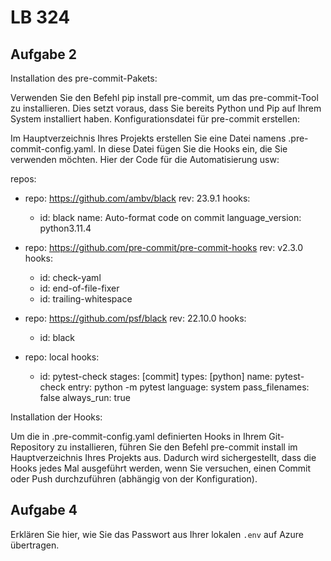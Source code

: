# LB 324

## Aufgabe 2
Installation des pre-commit-Pakets:

Verwenden Sie den Befehl pip install pre-commit, um das pre-commit-Tool zu installieren. Dies setzt voraus, dass Sie bereits Python und Pip auf Ihrem System installiert haben.
Konfigurationsdatei für pre-commit erstellen:

Im Hauptverzeichnis Ihres Projekts erstellen Sie eine Datei namens .pre-commit-config.yaml. In diese Datei fügen Sie die Hooks ein, die Sie verwenden möchten. Hier der Code für die Automatisierung usw:


repos:
  - repo: https://github.com/ambv/black
    rev: 23.9.1
    hooks:
      - id: black
        name: Auto-format code on commit
        language_version: python3.11.4

  - repo: https://github.com/pre-commit/pre-commit-hooks
    rev: v2.3.0
    hooks:
      - id: check-yaml
      - id: end-of-file-fixer
      - id: trailing-whitespace

  - repo: https://github.com/psf/black
    rev: 22.10.0
    hooks:
      - id: black

  - repo: local
    hooks:
      - id: pytest-check
        stages: [commit]
        types: [python]
        name: pytest-check
        entry: python -m pytest
        language: system
        pass_filenames: false
        always_run: true


Installation der Hooks:

Um die in .pre-commit-config.yaml definierten Hooks in Ihrem Git-Repository zu installieren, führen Sie den Befehl pre-commit install im Hauptverzeichnis Ihres Projekts aus. Dadurch wird sichergestellt, dass die Hooks jedes Mal ausgeführt werden, wenn Sie versuchen, einen Commit oder Push durchzuführen (abhängig von der Konfiguration).

## Aufgabe 4
Erklären Sie hier, wie Sie das Passwort aus Ihrer lokalen `.env` auf Azure übertragen.
